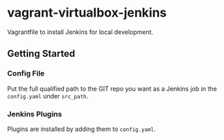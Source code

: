 # vagrant-virtualbox-jenkins

Vagrantfile to install Jenkins for local development.

## Getting Started

### Config File

Put the full qualified path to the GIT repo you want as a Jenkins job in the `config.yaml` under `src_path`.

### Jenkins Plugins

Plugins are installed by adding them to `config.yaml`.
